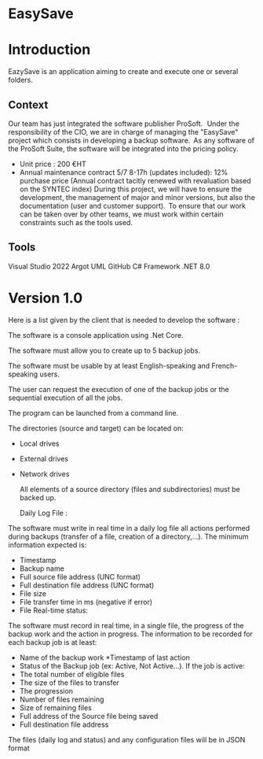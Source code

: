# EasySave

# Introduction

EazySave is an application aiming to create and execute one or several folders.

## Context 

Our team has just integrated the software publisher ProSoft.   Under the responsibility of the CIO, we are in charge of managing the "EasySave" project which consists in developing a backup software.  As any software of the ProSoft Suite, the software will be integrated into the pricing policy.

* Unit price : 200 €HT
* Annual maintenance contract 5/7 8-17h (updates included): 12% purchase price (Annual contract tacitly renewed with revaluation based on the SYNTEC index) During this project, we will have to ensure the development, the management of major and minor versions, but also the documentation (user and customer support).  To ensure that our work can be taken over by other teams, we must work within certain constraints such as the tools used.

## Tools

Visual Studio 2022
Argot UML
GitHub
C#
Framework .NET 8.0

# Version 1.0

Here is a list given by the client that is needed to develop the software : 

The software is a console application using .Net Core.

The software must allow you to create up to 5 backup jobs.

The software must be usable by at least English-speaking and French-speaking users.

The user can request the execution of one of the backup jobs or the sequential execution of all the jobs.

The program can be launched from a command line.

The directories (source and target) can be located on:

* Local drives

* External drives

* Network drives

  All elements of a source directory (files and subdirectories) must be backed up.

  Daily Log File :

The software must write in real time in a daily log file all actions performed during backups (transfer of a file, creation of a directory,...). The minimum information expected is:

* Timestamp
* Backup name
* Full source file address (UNC format)
* Full destination file address (UNC format)
* File size
* File transfer time in ms (negative if error)
* File Real-time status:

The software must record in real time, in a single file, the progress of the backup work and the action in progress. The information to be recorded for each backup job is at least:

* Name of the backup work
*Timestamp of last action
* Status of the Backup job (ex: Active, Not Active...). If the job is active:
* The total number of eligible files
* The size of the files to transfer
* The progression
* Number of files remaining
* Size of remaining files
* Full address of the Source file being saved
* Full destination file address

 The files (daily log and status) and any configuration files will be in JSON format
